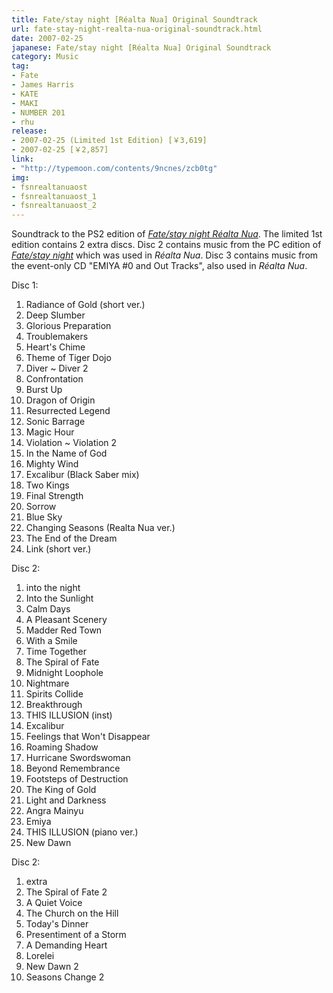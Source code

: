 ```yaml
---
title: Fate/stay night [Réalta Nua] Original Soundtrack
url: fate-stay-night-realta-nua-original-soundtrack.html
date: 2007-02-25
japanese: Fate/stay night [Réalta Nua] Original Soundtrack
category: Music
tag:
- Fate
- James Harris
- KATE
- MAKI
- NUMBER 201
- rhu
release:
- 2007-02-25 (Limited 1st Edition) [￥3,619]
- 2007-02-25 [￥2,857]
link:
- "http://typemoon.com/contents/9ncnes/zcb0tg"
img:
- fsnrealtanuaost
- fsnrealtanuaost_1
- fsnrealtanuaost_2
---
```


Soundtrack to the PS2 edition of [*Fate/stay night Réalta Nua*](fate-stay-night-realta-nua.html). The limited 1st edition contains 2 extra discs. Disc 2 contains music from the PC edition of [*Fate/stay night*](fate-stay-night.html) which was used in *Réalta Nua*. Disc 3 contains music from the event-only CD "EMIYA #0 and Out Tracks", also used in *Réalta Nua*.

Disc 1:
<ol>
  <li title="黄金の輝き (short ver.)">Radiance of Gold (short ver.)</li>
  <li title="深き眠り">Deep Slumber</li>
  <li title="うららかな調べ">Glorious Preparation</li>
  <li title="トラブルメーカーズ">Troublemakers</li>
  <li title="心のチャイム">Heart's Chime</li>
  <li title="タイガー道場のテーマ">Theme of Tiger Dojo</li>
  <li>Diver ~ Diver 2</li>
  <li title="対峙">Confrontation</li>
  <li>Burst Up</li>
  <li title="根源の龍">Dragon of Origin</li>
  <li title="蘇る神話">Resurrected Legend</li>
  <li>Sonic Barrage</li>
  <li title="魔刻">Magic Hour</li>
  <li title="侵食～侵食2">Violation ~ Violation 2</li>
  <li title="神の名のもとに">In the Name of God</li>
  <li>Mighty Wind</li>
  <li title="約束された勝利の剣 (Black Saber mix)">Excalibur (Black Saber mix)</li>
  <li title="二人の王">Two Kings</li>
  <li title="最後の力">Final Strength</li>
  <li>Sorrow</li>
  <li>Blue Sky</li>
  <li title="移りゆく季節 (Realta Nua ver.)">Changing Seasons (Realta Nua ver.)</li>
  <li title="夢の終わり">The End of the Dream</li>
  <li>Link (short ver.)</li>
</ol>

Disc 2:
<ol>
  <li>into the night</li>
  <li title="日差しの中で">Into the Sunlight</li>
  <li title="穏やかな毎日">Calm Days</li>
  <li title="優しい風景">A Pleasant Scenery</li>
  <li title="茜色の街">Madder Red Town</li>
  <li title="笑顔に囲まれて">With a Smile</li>
  <li title="二人の時間">Time Together</li>
  <li title="運命の渦">The Spiral of Fate</li>
  <li title="真夜中の狭間">Midnight Loophole</li>
  <li title="悪夢">Nightmare</li>
  <li title="激突する魂">Spirits Collide</li>
  <li title="突破口">Breakthrough</li>
  <li>THIS ILLUSION (inst)</li>
  <li title="約束された勝利の剣">Excalibur</li>
  <li title="消えない想い">Feelings that Won't Disappear</li>
  <li title="彷徨う影">Roaming Shadow</li>
  <li title="疾風の剣士">Hurricane Swordswoman</li>
  <li title="追憶の彼方">Beyond Remembrance</li>
  <li title="破滅の足音">Footsteps of Destruction</li>
  <li title="黄金の王">The King of Gold</li>
  <li title="光と闇">Light and Darkness</li>
  <li title="この世全ての悪">Angra Mainyu</li>
  <li title="エミヤ">Emiya</li>
  <li>THIS ILLUSION (piano ver.)</li>
  <li title="新たな夜明け">New Dawn</li>
</ol>

Disc 2:
<ol>
  <li>extra</li>
  <li title="運命の渦２">The Spiral of Fate 2</li>
  <li title="静かなる声">A Quiet Voice</li>
  <li title="丘の上の教会">The Church on the Hill</li>
  <li title="今日の食卓">Today's Dinner</li>
  <li title="嵐の予感">Presentiment of a Storm</li>
  <li title="求め合う心">A Demanding Heart</li>
  <li title="ローラレイ">Lorelei</li>
  <li title="新たなる夜明け２">New Dawn 2</li>
  <li title="移りゆく季節２">Seasons Change 2</li>
</ol>
